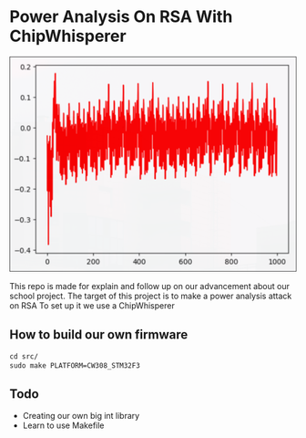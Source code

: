 # Power Analysis On RSA With ChipWhisperer

![Thumbnail](/assets/img/readme_thumbnail.png "Thumbnail")
	
This repo is made for explain and follow up on our advancement about our school project.
The target of this project is to make a power analysis attack on RSA 
To set up it we use a ChipWhisperer 

## How to build our own firmware

```console
cd src/
sudo make PLATFORM=CW308_STM32F3
```

## Todo

- Creating our own big int library
- Learn to use Makefile